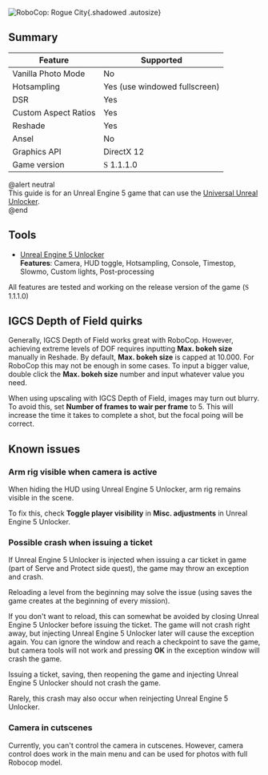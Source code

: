 ![RoboCop: Rogue City](Images\robocop_rogue_city_header.png "Shot by Dogmod"){.shadowed .autosize}
## Summary
Feature | Supported
--|--
Vanilla Photo Mode | No
Hotsampling | Yes (use windowed fullscreen)
DSR | Yes
Custom Aspect Ratios | Yes  
Reshade | Yes
Ansel | No
Graphics API | DirectX 12
Game version |  <font face="Stores">S</font> 1.1.1.0

@alert neutral  
This guide is for an Unreal Engine 5 game that can use the [Universal Unreal Unlocker](https://opm.fransbouma.com/uuuv5.htm).  
@end

## Tools

* [Unreal Engine 5 Unlocker](https://opm.fransbouma.com/uuuv5.htm)  
**Features**: Camera, HUD toggle, Hotsampling, Console, Timestop, Slowmo, Custom lights, Post-processing 

All features are tested and working on the release version of the game (<font face="Stores">S</font> 1.1.1.0)

## IGCS Depth of Field quirks

Generally, IGCS Depth of Field works great with RoboCop. However, achieving extreme levels of DOF requires inputting 
**Max. bokeh size** manually in Reshade. By default, **Max. bokeh size** is capped at 10.000. For RoboCop this 
may not be enough in some cases. To input a bigger value, double click the **Max. bokeh size** number and input whatever
value you need. 

When using upscaling with IGCS Depth of Field, images may turn out blurry. To avoid this,
set **Number of frames to wair per frame** to 5. This will increase the time it takes to complete a shot, but
the focal poing will be correct.

## Known issues

### Arm rig visible when camera is active

When hiding the HUD using Unreal Engine 5 Unlocker, arm rig remains visible in the scene.

To fix this, check **Toggle player visibility** in **Misc. adjustments** in Unreal Engine 5 Unlocker.

### Possible crash when issuing a ticket

If Unreal Engine 5 Unlocker is injected when issuing a car ticket in game (part of Serve and Protect side quest),
the game may throw an exception and crash.

Reloading a level from the beginning may solve the issue (using saves the game creates at the beginning of every mission).

If you don't want to reload, this can somewhat be avoided by closing Unreal Engine 5 Unlocker before issuing the ticket. 
The game will not crash right away, but injecting Unreal Engine 5 Unlocker later will cause the exception again. You can ignore the window and reach
a checkpoint to save the game, but camera tools will not work and pressing **OK** in the exception window will crash the game.

Issuing a ticket, saving, then reopening the game and injecting Unreal Engine 5 Unlocker should not crash the game.

Rarely, this crash may also occur when reinjecting Unreal Engine 5 Unlocker.

### Camera in cutscenes

Currently, you can't control the camera in cutscenes. However, camera control does work in the main menu 
and can be used for photos with full Robocop model.
